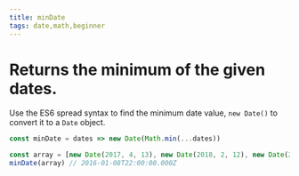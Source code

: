 ```yaml
---
title: minDate
tags: date,math,beginner
---
```


# Returns the minimum of the given dates.

Use the ES6 spread syntax to find the minimum date value, `new Date()` to convert it to a `Date` object.

```js
const minDate = dates => new Date(Math.min(...dates))
```

```js
const array = [new Date(2017, 4, 13), new Date(2018, 2, 12), new Date(2016, 0, 10), new Date(2016, 0, 9)]
minDate(array) // 2016-01-08T22:00:00.000Z
```
